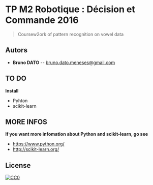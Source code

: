 # TP M2 Robotique : Décision et Commande 2016

> Coursew2ork of pattern recognition on vowel data

## Autors
- __Bruno DATO__ -- bruno.dato.meneses@gmail.com

## TO DO

**Install**
   - Pyhton
   - scikit-learn

## MORE INFOS

**If you want more infomation about Python and scikit-learn, go see**
   - https://www.python.org/
   - http://scikit-learn.org/

## License

[![CC0](https://licensebuttons.net/p/zero/1.0/88x31.png)](http://creativecommons.org/publicdomain/zero/1.0/)
